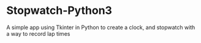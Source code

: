 # Stopwatch-Python3
A simple app using Tkinter in Python to create a clock, and stopwatch with a way to record lap times
